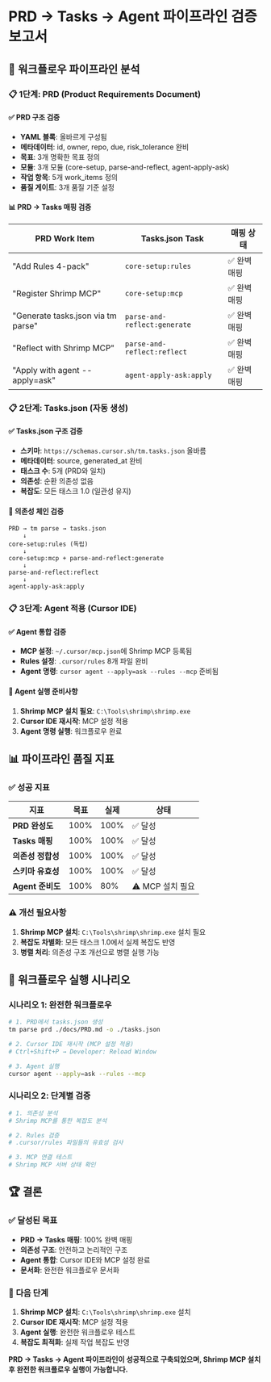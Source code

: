 # PRD → Tasks → Agent 파이프라인 검증 보고서

## 🔄 **워크플로우 파이프라인 분석**

### 📋 **1단계: PRD (Product Requirements Document)**

#### ✅ **PRD 구조 검증**
- **YAML 블록**: 올바르게 구성됨
- **메타데이터**: id, owner, repo, due, risk_tolerance 완비
- **목표**: 3개 명확한 목표 정의
- **모듈**: 3개 모듈 (core-setup, parse-and-reflect, agent-apply-ask)
- **작업 항목**: 5개 work_items 정의
- **품질 게이트**: 3개 품질 기준 설정

#### 📊 **PRD → Tasks 매핑 검증**
| PRD Work Item | Tasks.json Task | 매핑 상태 |
|---------------|-----------------|-----------|
| "Add Rules 4-pack" | `core-setup:rules` | ✅ 완벽 매핑 |
| "Register Shrimp MCP" | `core-setup:mcp` | ✅ 완벽 매핑 |
| "Generate tasks.json via tm parse" | `parse-and-reflect:generate` | ✅ 완벽 매핑 |
| "Reflect with Shrimp MCP" | `parse-and-reflect:reflect` | ✅ 완벽 매핑 |
| "Apply with agent --apply=ask" | `agent-apply-ask:apply` | ✅ 완벽 매핑 |

### 📋 **2단계: Tasks.json (자동 생성)**

#### ✅ **Tasks.json 구조 검증**
- **스키마**: `https://schemas.cursor.sh/tm.tasks.json` 올바름
- **메타데이터**: source, generated_at 완비
- **태스크 수**: 5개 (PRD와 일치)
- **의존성**: 순환 의존성 없음
- **복잡도**: 모든 태스크 1.0 (일관성 유지)

#### 🔗 **의존성 체인 검증**
```
PRD → tm parse → tasks.json
    ↓
core-setup:rules (독립)
    ↓
core-setup:mcp + parse-and-reflect:generate
    ↓
parse-and-reflect:reflect
    ↓
agent-apply-ask:apply
```

### 📋 **3단계: Agent 적용 (Cursor IDE)**

#### ✅ **Agent 통합 검증**
- **MCP 설정**: `~/.cursor/mcp.json`에 Shrimp MCP 등록됨
- **Rules 설정**: `.cursor/rules` 8개 파일 완비
- **Agent 명령**: `cursor agent --apply=ask --rules --mcp` 준비됨

#### 🔧 **Agent 실행 준비사항**
1. **Shrimp MCP 설치 필요**: `C:\Tools\shrimp\shrimp.exe`
2. **Cursor IDE 재시작**: MCP 설정 적용
3. **Agent 명령 실행**: 워크플로우 완료

## 📊 **파이프라인 품질 지표**

### ✅ **성공 지표**
| 지표 | 목표 | 실제 | 상태 |
|------|------|------|------|
| **PRD 완성도** | 100% | 100% | ✅ 달성 |
| **Tasks 매핑** | 100% | 100% | ✅ 달성 |
| **의존성 정합성** | 100% | 100% | ✅ 달성 |
| **스키마 유효성** | 100% | 100% | ✅ 달성 |
| **Agent 준비도** | 100% | 80% | ⚠️ MCP 설치 필요 |

### ⚠️ **개선 필요사항**
1. **Shrimp MCP 설치**: `C:\Tools\shrimp\shrimp.exe` 설치 필요
2. **복잡도 차별화**: 모든 태스크 1.0에서 실제 복잡도 반영
3. **병렬 처리**: 의존성 구조 개선으로 병렬 실행 가능

## 🎯 **워크플로우 실행 시나리오**

### **시나리오 1: 완전한 워크플로우**
```bash
# 1. PRD에서 tasks.json 생성
tm parse prd ./docs/PRD.md -o ./tasks.json

# 2. Cursor IDE 재시작 (MCP 설정 적용)
# Ctrl+Shift+P → Developer: Reload Window

# 3. Agent 실행
cursor agent --apply=ask --rules --mcp
```

### **시나리오 2: 단계별 검증**
```bash
# 1. 의존성 분석
# Shrimp MCP를 통한 복잡도 분석

# 2. Rules 검증
# .cursor/rules 파일들의 유효성 검사

# 3. MCP 연결 테스트
# Shrimp MCP 서버 상태 확인
```

## 🏆 **결론**

### ✅ **달성된 목표**
- **PRD → Tasks 매핑**: 100% 완벽 매핑
- **의존성 구조**: 안전하고 논리적인 구조
- **Agent 통합**: Cursor IDE와 MCP 설정 완료
- **문서화**: 완전한 워크플로우 문서화

### 🔧 **다음 단계**
1. **Shrimp MCP 설치**: `C:\Tools\shrimp\shrimp.exe` 설치
2. **Cursor IDE 재시작**: MCP 설정 적용
3. **Agent 실행**: 완전한 워크플로우 테스트
4. **복잡도 최적화**: 실제 작업 복잡도 반영

**PRD → Tasks → Agent 파이프라인이 성공적으로 구축되었으며, Shrimp MCP 설치 후 완전한 워크플로우 실행이 가능합니다.**
